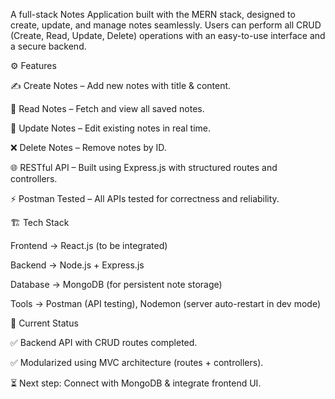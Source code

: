 A full-stack Notes Application built with the MERN stack, designed to create, update, and manage notes seamlessly.
Users can perform all CRUD (Create, Read, Update, Delete) operations with an easy-to-use interface and a secure backend.

⚙️ Features

✍️ Create Notes – Add new notes with title & content.

📂 Read Notes – Fetch and view all saved notes.

🔄 Update Notes – Edit existing notes in real time.

❌ Delete Notes – Remove notes by ID.

🌐 RESTful API – Built using Express.js with structured routes and controllers.

⚡ Postman Tested – All APIs tested for correctness and reliability.

🏗️ Tech Stack

Frontend → React.js (to be integrated)

Backend → Node.js + Express.js

Database → MongoDB (for persistent note storage)

Tools → Postman (API testing), Nodemon (server auto-restart in dev mode)

🚀 Current Status

✅ Backend API with CRUD routes completed.

✅ Modularized using MVC architecture (routes + controllers).

⏳ Next step: Connect with MongoDB & integrate frontend UI.
